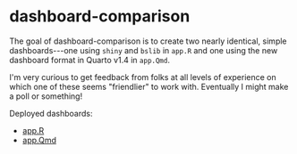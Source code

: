 
# dashboard-comparison

<!-- badges: start -->
<!-- badges: end -->

The goal of dashboard-comparison is to create two nearly identical, simple dashboards---one using `shiny` and `bslib` in `app.R` and one using the new dashboard format in Quarto v1.4 in `app.Qmd`.

I'm very curious to get feedback from folks at all levels of experience on which one of these seems "friendlier" to work with.  Eventually I might make a poll or something!

Deployed dashboards:

- [app.R](https://leafyeric.shinyapps.io/dashboard-comparison-Rshiny/)
- [app.Qmd](https://leafyeric.shinyapps.io/dashboard-comparison-quarto/)

